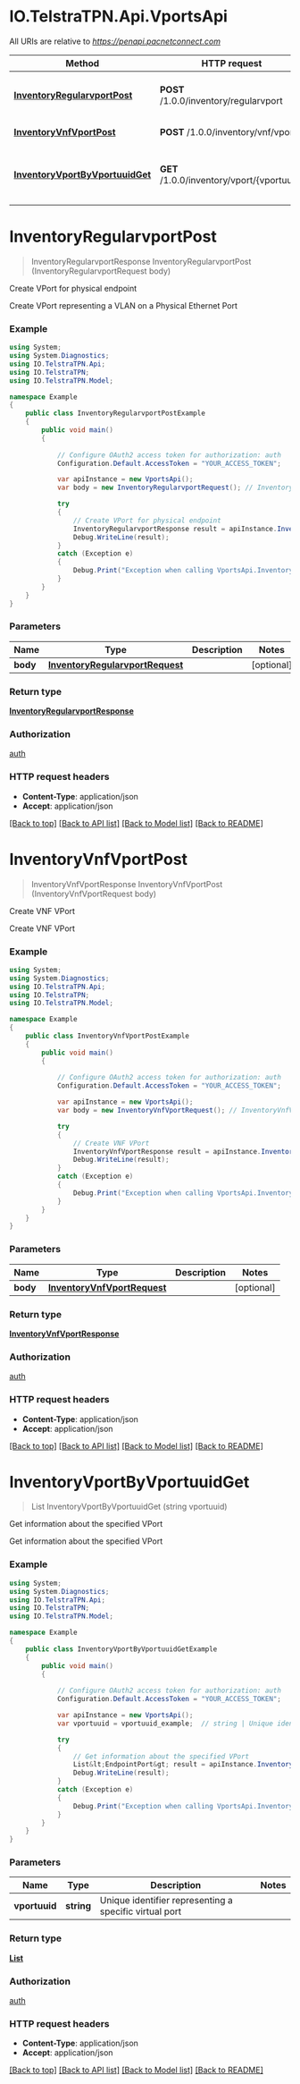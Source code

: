 # IO.TelstraTPN.Api.VportsApi

All URIs are relative to *https://penapi.pacnetconnect.com*

Method | HTTP request | Description
------------- | ------------- | -------------
[**InventoryRegularvportPost**](VportsApi.md#inventoryregularvportpost) | **POST** /1.0.0/inventory/regularvport | Create VPort for physical endpoint
[**InventoryVnfVportPost**](VportsApi.md#inventoryvnfvportpost) | **POST** /1.0.0/inventory/vnf/vport | Create VNF VPort
[**InventoryVportByVportuuidGet**](VportsApi.md#inventoryvportbyvportuuidget) | **GET** /1.0.0/inventory/vport/{vportuuid} | Get information about the specified VPort


<a name="inventoryregularvportpost"></a>
# **InventoryRegularvportPost**
> InventoryRegularvportResponse InventoryRegularvportPost (InventoryRegularvportRequest body)

Create VPort for physical endpoint

Create VPort representing a VLAN on a Physical Ethernet Port

### Example
```csharp
using System;
using System.Diagnostics;
using IO.TelstraTPN.Api;
using IO.TelstraTPN;
using IO.TelstraTPN.Model;

namespace Example
{
    public class InventoryRegularvportPostExample
    {
        public void main()
        {
            
            // Configure OAuth2 access token for authorization: auth
            Configuration.Default.AccessToken = "YOUR_ACCESS_TOKEN";

            var apiInstance = new VportsApi();
            var body = new InventoryRegularvportRequest(); // InventoryRegularvportRequest |  (optional) 

            try
            {
                // Create VPort for physical endpoint
                InventoryRegularvportResponse result = apiInstance.InventoryRegularvportPost(body);
                Debug.WriteLine(result);
            }
            catch (Exception e)
            {
                Debug.Print("Exception when calling VportsApi.InventoryRegularvportPost: " + e.Message );
            }
        }
    }
}
```

### Parameters

Name | Type | Description  | Notes
------------- | ------------- | ------------- | -------------
 **body** | [**InventoryRegularvportRequest**](InventoryRegularvportRequest.md)|  | [optional] 

### Return type

[**InventoryRegularvportResponse**](InventoryRegularvportResponse.md)

### Authorization

[auth](../README.md#auth)

### HTTP request headers

 - **Content-Type**: application/json
 - **Accept**: application/json

[[Back to top]](#) [[Back to API list]](../README.md#documentation-for-api-endpoints) [[Back to Model list]](../README.md#documentation-for-models) [[Back to README]](../README.md)

<a name="inventoryvnfvportpost"></a>
# **InventoryVnfVportPost**
> InventoryVnfVportResponse InventoryVnfVportPost (InventoryVnfVportRequest body)

Create VNF VPort

Create VNF VPort

### Example
```csharp
using System;
using System.Diagnostics;
using IO.TelstraTPN.Api;
using IO.TelstraTPN;
using IO.TelstraTPN.Model;

namespace Example
{
    public class InventoryVnfVportPostExample
    {
        public void main()
        {
            
            // Configure OAuth2 access token for authorization: auth
            Configuration.Default.AccessToken = "YOUR_ACCESS_TOKEN";

            var apiInstance = new VportsApi();
            var body = new InventoryVnfVportRequest(); // InventoryVnfVportRequest |  (optional) 

            try
            {
                // Create VNF VPort
                InventoryVnfVportResponse result = apiInstance.InventoryVnfVportPost(body);
                Debug.WriteLine(result);
            }
            catch (Exception e)
            {
                Debug.Print("Exception when calling VportsApi.InventoryVnfVportPost: " + e.Message );
            }
        }
    }
}
```

### Parameters

Name | Type | Description  | Notes
------------- | ------------- | ------------- | -------------
 **body** | [**InventoryVnfVportRequest**](InventoryVnfVportRequest.md)|  | [optional] 

### Return type

[**InventoryVnfVportResponse**](InventoryVnfVportResponse.md)

### Authorization

[auth](../README.md#auth)

### HTTP request headers

 - **Content-Type**: application/json
 - **Accept**: application/json

[[Back to top]](#) [[Back to API list]](../README.md#documentation-for-api-endpoints) [[Back to Model list]](../README.md#documentation-for-models) [[Back to README]](../README.md)

<a name="inventoryvportbyvportuuidget"></a>
# **InventoryVportByVportuuidGet**
> List<EndpointPort> InventoryVportByVportuuidGet (string vportuuid)

Get information about the specified VPort

Get information about the specified VPort

### Example
```csharp
using System;
using System.Diagnostics;
using IO.TelstraTPN.Api;
using IO.TelstraTPN;
using IO.TelstraTPN.Model;

namespace Example
{
    public class InventoryVportByVportuuidGetExample
    {
        public void main()
        {
            
            // Configure OAuth2 access token for authorization: auth
            Configuration.Default.AccessToken = "YOUR_ACCESS_TOKEN";

            var apiInstance = new VportsApi();
            var vportuuid = vportuuid_example;  // string | Unique identifier representing a specific virtual port

            try
            {
                // Get information about the specified VPort
                List&lt;EndpointPort&gt; result = apiInstance.InventoryVportByVportuuidGet(vportuuid);
                Debug.WriteLine(result);
            }
            catch (Exception e)
            {
                Debug.Print("Exception when calling VportsApi.InventoryVportByVportuuidGet: " + e.Message );
            }
        }
    }
}
```

### Parameters

Name | Type | Description  | Notes
------------- | ------------- | ------------- | -------------
 **vportuuid** | **string**| Unique identifier representing a specific virtual port | 

### Return type

[**List<EndpointPort>**](EndpointPort.md)

### Authorization

[auth](../README.md#auth)

### HTTP request headers

 - **Content-Type**: application/json
 - **Accept**: application/json

[[Back to top]](#) [[Back to API list]](../README.md#documentation-for-api-endpoints) [[Back to Model list]](../README.md#documentation-for-models) [[Back to README]](../README.md)

